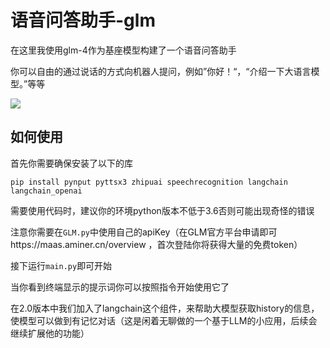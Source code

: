 # 语音问答助手-glm

在这里我使用glm-4作为基座模型构建了一个语音问答助手

你可以自由的通过说话的方式向机器人提问，例如”你好！“，“介绍一下大语言模型。”等等

![](https://github.com/qwerasdfgioa/Voice-Q-A-robot/blob/main/test.png)

## 如何使用
首先你需要确保安装了以下的库

`pip install pynput pyttsx3 zhipuai speechrecognition langchain langchain_openai`

需要使用代码时，建议你的环境python版本不低于3.6否则可能出现奇怪的错误

注意你需要在`GLM.py`中使用自己的apiKey（在GLM官方平台申请即可https://maas.aminer.cn/overview ，首次登陆你将获得大量的免费token）

接下运行`main.py`即可开始

当你看到终端显示的提示词你可以按照指令开始使用它了

在2.0版本中我们加入了langchain这个组件，来帮助大模型获取history的信息，使模型可以做到有记忆对话（这是闲着无聊做的一个基于LLM的小应用，后续会继续扩展他的功能）

